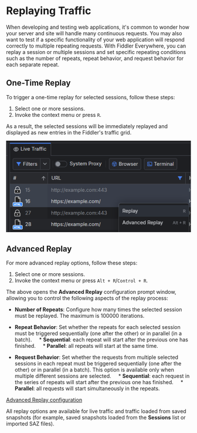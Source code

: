

# Replaying Traffic

When developing and testing web applications, it's common to wonder how your server and site will handle many continuous requests. You may also want to test if a specific functionality of your web application will respond correctly to multiple repeating requests. With Fiddler Everywhere, you can replay a session or multiple sessions and set specific repeating conditions such as the number of repeats, repeat behavior, and request behavior for each separate repeat.

## One-Time Replay

To trigger a one-time replay for selected sessions, follow these steps:

1. Select one or more sessions.
2. Invoke the context menu or press `R`.

As a result, the selected sessions will be immediately replayed and displayed as new entries in the Fiddler's traffic grid.

![One-time replay for sessions](../images/rules/replay-simple.png)

## Advanced Replay

For more advanced replay options, follow these steps:

1. Select one or more sessions.
2. Invoke the context menu or press `Alt + R`/`Control + R`.

The above opens the **Advanced Replay** configuration prompt window, allowing you to control the following aspects of the replay process:

- **Number of Repeats**: Configure how many times the selected session must be replayed. The maximum is 100000 iterations.

- **Repeat Behavior**: Set whether the repeats for each selected session must be triggered sequentially (one after the other) or in parallel (in a batch).
    * **Sequential**: each repeat will start after the previous one has finished. 
    * **Parallel**: all repeats will start at the same time.

- **Request Behavior**: Set whether the requests from multiple selected sessions in each repeat must be triggered sequentially (one after the other) or in parallel (in a batch). This option is available only when multiple different sessions are selected.
    * **Sequential**: each request in the series of repeats will start after the previous one has finished. 
    * **Parallel**: all requests will start simultaneously in the repeats.

[Advanced Replay configuration](../images/rules/replay-advanced.png)

All replay options are available for live traffic and traffic loaded from saved snapshots (for example, saved snapshots loaded from the **Sessions** list or imported SAZ files).